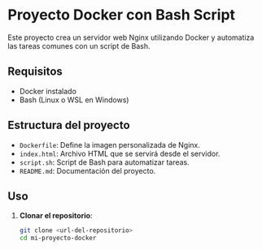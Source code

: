 

# Proyecto Docker con Bash Script

Este proyecto crea un servidor web Nginx utilizando Docker y automatiza las tareas comunes con un script de Bash.

## Requisitos

- Docker instalado
- Bash (Linux o WSL en Windows)

## Estructura del proyecto

- `Dockerfile`: Define la imagen personalizada de Nginx.
- `index.html`: Archivo HTML que se servirá desde el servidor.
- `script.sh`: Script de Bash para automatizar tareas.
- `README.md`: Documentación del proyecto.

## Uso

1. **Clonar el repositorio**:
   ```bash
   git clone <url-del-repositorio>
   cd mi-proyecto-docker 

